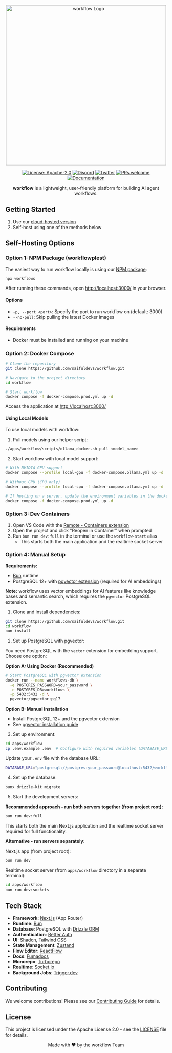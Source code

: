 <p align="center">
  <img src="apps/workflow/public/static/workflow.png" alt="workflow Logo" width="500"/>
</p>

<p align="center">
  <a href="https://www.apache.org/licenses/LICENSE-2.0"><img src="https://img.shields.io/badge/License-Apache%202.0-blue.svg" alt="License: Apache-2.0"></a>
  <a href="https://discord.gg/ewQSvRbw"><img src="https://img.shields.io/badge/Discord-Join%20Server-7289DA?logo=discord&logoColor=white" alt="Discord"></a>
  <a href="https://x.com/workflowsai"><img src="https://img.shields.io/twitter/follow/workflowsai?style=social" alt="Twitter"></a>
  <a href="https://github.com/workflowsai/workflow/pulls"><img src="https://img.shields.io/badge/PRs-welcome-brightgreen.svg" alt="PRs welcome"></a>
  <a href="https://docs.workflows.ai"><img src="https://img.shields.io/badge/Docs-visit%20documentation-blue.svg" alt="Documentation"></a>
</p>

<p align="center">
  <strong>workflow</strong> is a lightweight, user-friendly platform for building AI agent workflows.
</p>

## Getting Started

1. Use our [cloud-hosted version](https://workflows.ai)
2. Self-host using one of the methods below

## Self-Hosting Options

### Option 1: NPM Package (workflowplest)

The easiest way to run workflow locally is using our [NPM package](https://www.npmjs.com/package/workflows?activeTab=readme):

```bash
npx workflows
```

After running these commands, open [http://localhost:3000/](http://localhost:3000/) in your browser.

#### Options

- `-p, --port <port>`: Specify the port to run workflow on (default: 3000)
- `--no-pull`: Skip pulling the latest Docker images

#### Requirements

- Docker must be installed and running on your machine

### Option 2: Docker Compose

```bash
# Clone the repository
git clone https://github.com/saifuldevs/workflow.git

# Navigate to the project directory
cd workflow

# Start workflow
docker compose -f docker-compose.prod.yml up -d
```

Access the application at [http://localhost:3000/](http://localhost:3000/)

#### Using Local Models

To use local models with workflow:

1. Pull models using our helper script:

```bash
./apps/workflow/scripts/ollama_docker.sh pull <model_name>
```

2. Start workflow with local model support:

```bash
# With NVIDIA GPU support
docker compose --profile local-gpu -f docker-compose.ollama.yml up -d

# Without GPU (CPU only)
docker compose --profile local-cpu -f docker-compose.ollama.yml up -d

# If hosting on a server, update the environment variables in the docker-compose.prod.yml file to include the server's public IP then start again (OLLAMA_URL to i.e. http://1.1.1.1:11434)
docker compose -f docker-compose.prod.yml up -d
```

### Option 3: Dev Containers

1. Open VS Code with the [Remote - Containers extension](https://marketplace.visualstudio.com/items?itemName=ms-vscode-remote.remote-containers)
2. Open the project and click "Reopen in Container" when prompted
3. Run `bun run dev:full` in the terminal or use the `workflow-start` alias
   - This starts both the main application and the realtime socket server

### Option 4: Manual Setup

**Requirements:**

- [Bun](https://bun.sh/) runtime
- PostgreSQL 12+ with [pgvector extension](https://github.com/pgvector/pgvector) (required for AI embeddings)

**Note:** workflow uses vector embeddings for AI features like knowledge bases and semantic search, which requires the `pgvector` PostgreSQL extension.

1. Clone and install dependencies:

```bash
git clone https://github.com/saifuldevs/workflow.git
cd workflow
bun install
```

2. Set up PostgreSQL with pgvector:

You need PostgreSQL with the `vector` extension for embedding support. Choose one option:

**Option A: Using Docker (Recommended)**

```bash
# Start PostgreSQL with pgvector extension
docker run --name workflows-db \
  -e POSTGRES_PASSWORD=your_password \
  -e POSTGRES_DB=workflows \
  -p 5432:5432 -d \
  pgvector/pgvector:pg17
```

**Option B: Manual Installation**

- Install PostgreSQL 12+ and the pgvector extension
- See [pgvector installation guide](https://github.com/pgvector/pgvector#installation)

3. Set up environment:

```bash
cd apps/workflow
cp .env.example .env  # Configure with required variables (DATABASE_URL, BETTER_AUTH_SECRET, BETTER_AUTH_URL)
```

Update your `.env` file with the database URL:

```bash
DATABASE_URL="postgresql://postgres:your_password@localhost:5432/workflows"
```

4. Set up the database:

```bash
bunx drizzle-kit migrate
```

5. Start the development servers:

**Recommended approach - run both servers together (from project root):**

```bash
bun run dev:full
```

This starts both the main Next.js application and the realtime socket server required for full functionality.

**Alternative - run servers separately:**

Next.js app (from project root):

```bash
bun run dev
```

Realtime socket server (from `apps/workflow` directory in a separate terminal):

```bash
cd apps/workflow
bun run dev:sockets
```

## Tech Stack

- **Framework**: [Next.js](https://nextjs.org/) (App Router)
- **Runtime**: [Bun](https://bun.sh/)
- **Database**: PostgreSQL with [Drizzle ORM](https://orm.drizzle.team)
- **Authentication**: [Better Auth](https://better-auth.com)
- **UI**: [Shadcn](https://ui.shadcn.com/), [Tailwind CSS](https://tailwindcss.com)
- **State Management**: [Zustand](https://zustand-demo.pmnd.rs/)
- **Flow Editor**: [ReactFlow](https://reactflow.dev/)
- **Docs**: [Fumadocs](https://fumadocs.vercel.app/)
- **Monorepo**: [Turborepo](https://turborepo.org/)
- **Realtime**: [Socket.io](https://socket.io/)
- **Background Jobs**: [Trigger.dev](https://trigger.dev/)

## Contributing

We welcome contributions! Please see our [Contributing Guide](.github/CONTRIBUTING.md) for details.

## License

This project is licensed under the Apache License 2.0 - see the [LICENSE](LICENSE) file for details.

<p align="center">Made with ❤️ by the workflow Team</p>
